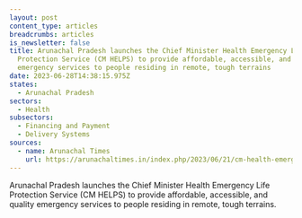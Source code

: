 ```yaml
---
layout: post
content_type: articles
breadcrumbs: articles
is_newsletter: false
title: Arunachal Pradesh launches the Chief Minister Health Emergency Life
  Protection Service (CM HELPS) to provide affordable, accessible, and quality
  emergency services to people residing in remote, tough terrains
date: 2023-06-28T14:38:15.975Z
states:
  - Arunachal Pradesh
sectors:
  - Health
subsectors:
  - Financing and Payment
  - Delivery Systems
sources:
  - name: Arunachal Times
    url: https://arunachaltimes.in/index.php/2023/06/21/cm-health-emergency-life-protection-service-launched/
---
```

Arunachal Pradesh launches the Chief Minister Health Emergency Life Protection Service (CM HELPS) to provide affordable, accessible, and quality emergency services to people residing in remote, tough terrains.

